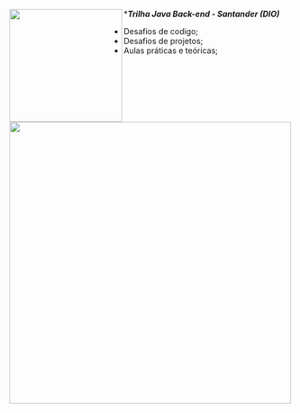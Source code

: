 ***_Trilha Java Back-end - Santander (DIO)_**
<img align="left" width="200" height="200" src= https://github.com/estelaalmeida/Santander-2024-Backend-com-Java/assets/76489384/3ac3e70c-7451-4114-9e68-a3795364d016)>

- Desafios de codigo;                   
- Desafios de projetos;
- Aulas práticas e teóricas;

<img align="left" width="500" height="500" src="https://github.com/estelaalmeida/Santander-2024-Backend-com-Java/assets/76489384/7767d0b3-9d71-4b7f-83e6-4a448116052d">
